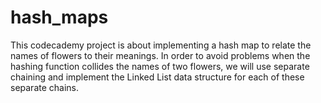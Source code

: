 # hash_maps
This codecademy project is about implementing a hash map to relate the names of flowers to their meanings. 
In order to avoid problems when the hashing function collides the names of two flowers, 
we will use separate chaining and implement the Linked List data structure for each of these separate chains.  


